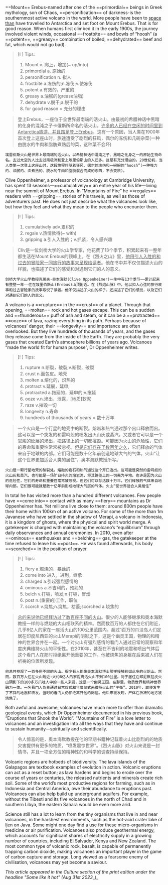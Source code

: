 ==Mount== Erebus-named after one of the ==primordial== beings in Greek mythology, son of Chaos, ==personification== of darkness-is the southernmost active volcano in the world. More people have been to <u>space than</u> have travelled to Antarctica and set foot on Mount Erebus. That is for good reason. When humans first climbed it in the early 1900s, the journey involved violent winds, occasional ==frostbite== and bowls of “hoosh” (a ==potent==, ==greasy== combination of boiled, ==dehydrated== beef and fat, which would not go bad).

> [! ] Tips:
> 1. Mount v. 爬上，增加(~ up/into)
> 2. primordial a. 原始的
> 3. personification n. 拟人
> 4. frostbite a.冻伤的;n.冻伤;v.使冻伤
> 5. potent a.有效的，严重的
> 6. greasy a.油腻的(grease油脂)
> 7. dehydrate v.脱干;a.脱干的
> 8. for good reason = 充分的理由

> 登上Erebus，一座位于全世界最南端的活火山，由最初的希腊神话中黑暗的化身的混沌之子卡俄斯所命名的活火山。<U>许多的人已经在空闲的时间里到Antarctica旅游，并且踏足登上Erebus</u>。这有一个原因，当人类在1900年首次登上这座山时，旅途遭受了剧烈的狂风，偶尔的冻伤和几碗杂菜(一种由脱水的牛肉和脂肪煮熟后的菜，这种菜不会坏)

```
埃雷伯斯火山是世界上最南端的活火山，以希腊神话中混沌之子、黑暗之化身之一的原始生物命名。去过太空的人比去过南极洲和登上埃里伯斯山的人还多。这是有充分理由的。20世纪初，当人类第一次登上这座山时，这段旅程伴随着狂风、偶尔的冻伤和一碗碗的“hoosh”(一种强力的、油腻的、由煮熟的、脱水的牛肉和脂肪混合而成的东西，不会变质)。
```

Clive Oppenheimer, a professor of volcanology at Cambridge University, has spent 13 seasons—==cumulatively== an entire year of his life—living near the summit of Mount Erebus. In “Mountains of Fire” he ==regales== readers with ==gripping== stories of his travels, as well as those of adventurers past. He does not just describe what the volcanoes look like, but how they feel and what they mean to the people who encounter them.

> [! ] Tips:
> 1. cumulatively adv.累积的
> 2. regale v.热情款待(~ with)
> 3. gripping a.引人入胜的；v.抓紧，令人感兴趣


> Cliv是一位剑桥大学的火山学专家，他花费了13个季节，积累起来有一整年都生活在Mount Erebus的顶峰上。在《烈火之山》里，<u>他用引人入胜的和过去的冒险家一同旅行的故事来呈现给读者</u>。他在书中并不仅仅描述火山的样貌，也描述了它们的感受和对遇到它们的人的意义。

```
剑桥大学火山学教授克莱夫·奥本海默(Clive Oppenheimer)一生中有13个季节——累计起来有整整一年——住在埃里伯斯山(Erebus)山顶附近。在《烈焰山脉》中，他以扣人心弦的旅行故事和过去冒险家的故事取悦了读者。他不仅描述了火山的样子，还描述了它们的感觉，以及它们对遇到它们的人的意义。
```

A volcano is a ==rupture== in the ==crust== of a planet. Through that opening, ==molten== rock and hot gases escape. This can be a sudden and ==thunderous== puff of ash and steam, or it can be a ==protracted== ==ooze== of lava, razing everything in its path. Perhaps because of volcanoes’ danger, their ==longevity== and importance are often overlooked. But they live hundreds of thousands of years, and the gases they release come from the inside of the Earth. They are probably the very gases that created Earth’s atmosphere billions of years ago. Volcanoes “made the world fit for human purpose”, Dr Oppenheimer writes.

> [! ] Tips:
> 1. rupture n.断裂，破裂;v.断裂，破裂
> 2. crust n.面包皮。地壳
> 3. molten a.熔化的，炽热的
> 4. protract v.延展，延申;
> 5. protracted a.拖延的，延申的;v.拖延
> 6. ooze v.n.渗出，泄露，[地质]软泥
> 7. raze v.摧毁一切
> 8. longevity n.寿命
> 9. hundreds of thousands of years = 数十万年

> 一个火山是一个行星的地壳中的断裂。熔岩和热气通过那个出口释放而出。这可以是一个突发的和雷鸣般的喷发出火山灰或蒸汽，又或者它可以是一个岩浆的延展的渗出，把路径上的一切都摧毁。可能因为火山的危险性，它们的寿命和重要性常常被忽视。<u>但是它们存在了数百年之久</u>，它们释放的气体来自于地球的内部。它们可能是数十亿年前创造地球大气的气体。火山“让这个世界更加适合人类的居住”，奥本海默教授所写。

```
火山是一颗行星地壳的破裂处。熔融的岩石和热气通过这个开口逸出。这可能是突然的雷鸣般的火山灰和蒸汽，也可能是一场旷日持久的熔岩泥，将其路径上的一切夷为平地。也许是因为火山的危险性，它们的寿命和重要性常常被忽视。但它们可以存活数十万年，它们释放的气体来自地球内部。它们很可能就是数十亿年前形成地球大气层的气体。火山“使世界适合人类居住”
```

In total he has visited more than a hundred different volcanoes. Few people have ==come into== contact with as many ==fiery== mountains as Dr Oppenheimer has. Yet millions live close to them: around 800m people have their home within 100km of an active volcano. For some of the more than 1m Javanese who have settled in the shadow of Merapi, a volcano in Indonesia, it is a kingdom of ghosts, where the physical and spirit world merge. A gatekeeper is charged with maintaining the volcano’s “equilibrium” through daily observances and annual ceremonies. In 2010, even after ==ominous== earthquakes and ==belching== gas, the gatekeeper at the time refused to leave his ==post==. He was found afterwards, his body ==scorched== in the position of prayer.

>[! ] Tips:
>1. fiery a.燃烧的，暴躁的
>2. come into 进入，进到，继承
>3. charged a.引起强烈感情的
>4. ominous a.不吉利的，预兆的
>5. belch v.打嗝，喷发;n.打嗝，冒烟
>6. post n.(重要的)工作，职位
>7. scorch v.烧焦;n.烧焦，枯萎;scorched a.烧焦的

> <u>总的来说他已经拜访过了数百座不同的火山</u>。很少的人能够继承和奥本海默教授一样的与燃烧的大山相联系的精神。然而数百万的人都住在它们附近，几乎8亿人的家在一座活火山的100公里范围内。超过1百万的爪洼岛人们定居在印度尼西亚的火山Merapi的阴影之下，这是个幽灵王国，物理的和精神的世界合并在一起。一个对火山有强烈感情的看门人通过日常的观察和年度庆典维持火山的平衡性。在2010年，甚至在不吉利的地震和喷出气体后这个看门人在那时拒绝离开他重要的工作。他被烧焦的身躯在后来被人们在祈祷的位置所发现。

```
他总共参观了一百多座不同的火山。很少有人能像奥本海默博士那样接触到如此多的火焰山。然而，数百万人住在火山附近:大约8亿人的家距离活火山不到100公里。对于居住在印尼默拉皮火山阴影下的100多万爪哇人中的一些人来说，这是一个幽灵王国，在那里，物质世界和精神世界融为一体。一名看门人负责通过日常仪式和年度仪式来维持火山的“平衡”。2010年，即使发生了不祥的地震和喷发，当时的看门人仍拒绝离开他的岗位。他后来被发现，尸体在祈祷的地方被烧焦了。
```

Both awful and awesome, volcanoes have much more to offer than dramatic geological events, which Dr Oppenheimer documented in his previous book, “Eruptions that Shook the World”. “Mountains of Fire” is a love letter to volcanoes and an investigation into all the ways that they have and continue to sustain humanity—spiritually and scientifically.

>令人惊喜的是，奥本海默教授在他的早期书籍种记载着火山比剧烈的的地质灾害提供有更多的物质，“喷发震惊世界”。《烈火山脉》对火山来说是一封情书，并且一项全方位的精神性的和科学的调查持续保持。

Volcanic regions are hotbeds of biodiversity. The lava islands of the Galapagos are textbook examples of evolution in action. Volcanic eruptions can act as a reset button; as lava hardens and begins to erode over the course of years or centuries, the released nutrients and minerals create rich soil. Some of the world’s most productive regions for farming, such as in Indonesia and Central America, owe their abundance to eruptions past. Volcanoes can also help build up underground aquifers. For example, without the Tibesti and its five volcanoes in the north of Chad and in southern Libya, the eastern Sahara would be even more arid.

  

Science still has a lot to learn from the tiny organisms that live in and near volcanoes, in the harshest environments, such as the hot-acid crater lake of Ijen on Java. Some might one day find a use for these micro-organisms in medicine or air purification. Volcanoes also produce geothermal energy, which accounts for significant shares of electricity supply in a growing number of countries, including El Salvador, Kenya and New Zealand. The most common type of volcanic rock, basalt, is capable of permanently trapping carbon dioxide, making volcanoes an important player in the game of carbon capture and storage. Long viewed as a fearsome enemy of civilisation, volcanoes may yet become a saviour.

  

_This article appeared in the Culture section of the print edition under the headline "Some like it hot"_ _(Aug 31st_ _2023__)_